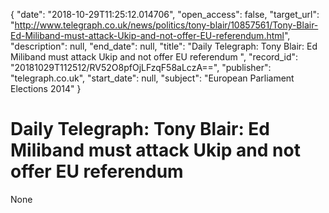 {
  "date": "2018-10-29T11:25:12.014706", 
  "open_access": false, 
  "target_url": "http://www.telegraph.co.uk/news/politics/tony-blair/10857561/Tony-Blair-Ed-Miliband-must-attack-Ukip-and-not-offer-EU-referendum.html", 
  "description": null, 
  "end_date": null, 
  "title": "Daily Telegraph: Tony Blair: Ed Miliband must attack Ukip and not offer EU referendum ", 
  "record_id": "20181029T112512/RV52O8pfOjLFzqF58aLczA==", 
  "publisher": "telegraph.co.uk", 
  "start_date": null, 
  "subject": "European Parliament Elections 2014"
}

# Daily Telegraph: Tony Blair: Ed Miliband must attack Ukip and not offer EU referendum 

None